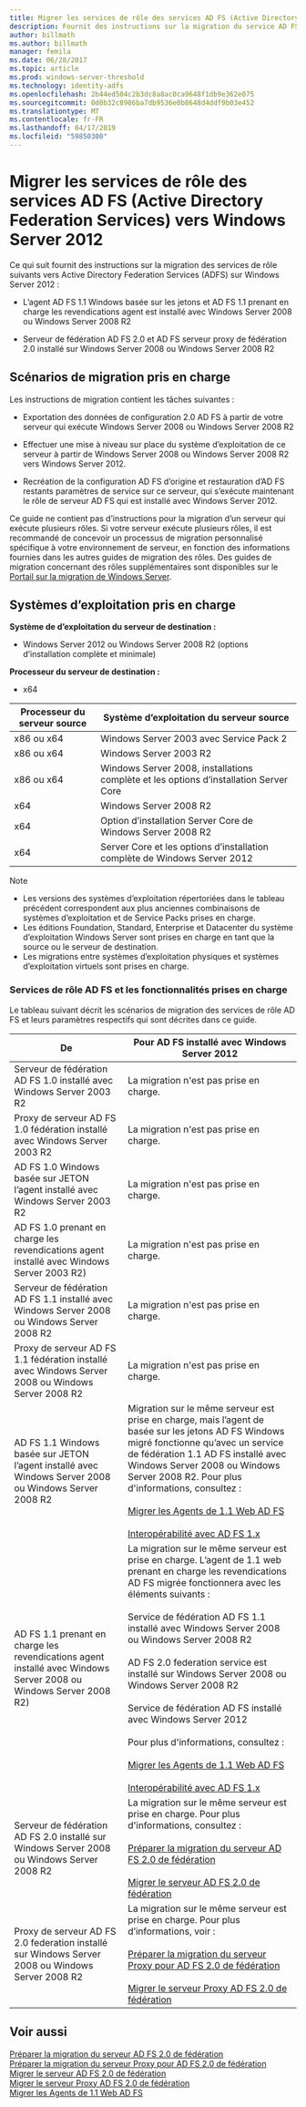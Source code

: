 ```yaml
---
title: Migrer les services de rôle des services AD FS (Active Directory Federation Services) vers Windows Server 2012
description: Fournit des instructions sur la migration du service AD FS vers Windows Server 2012.
author: billmath
ms.author: billmath
manager: femila
ms.date: 06/28/2017
ms.topic: article
ms.prod: windows-server-threshold
ms.technology: identity-adfs
ms.openlocfilehash: 2b44ed504c2b3dc8a8ac0ca9648f1db9e362e075
ms.sourcegitcommit: 0d0b32c8986ba7db9536e0b8648d4ddf9b03e452
ms.translationtype: MT
ms.contentlocale: fr-FR
ms.lasthandoff: 04/17/2019
ms.locfileid: "59850300"
---
```

# <a name="migrate-active-directory-federation-services-role-services-to-windows-server-2012"></a>Migrer les services de rôle des services AD FS (Active Directory Federation Services) vers Windows Server 2012

Ce qui suit fournit des instructions sur la migration des services de rôle suivants vers Active Directory Federation Services (ADFS) sur Windows Server 2012 :  
  
-   L’agent AD FS 1.1 Windows basée sur les jetons et AD FS 1.1 prenant en charge les revendications agent est installé avec Windows Server 2008 ou Windows Server 2008 R2  
  
-   Serveur de fédération AD FS 2.0 et AD FS serveur proxy de fédération 2.0 installé sur Windows Server 2008 ou Windows Server 2008 R2    
  
## <a name="supported-migration-scenarios"></a>Scénarios de migration pris en charge  
 Les instructions de migration contient les tâches suivantes :  
  
-   Exportation des données de configuration 2.0 AD FS à partir de votre serveur qui exécute Windows Server 2008 ou Windows Server 2008 R2  
  
-   Effectuer une mise à niveau sur place du système d’exploitation de ce serveur à partir de Windows Server 2008 ou Windows Server 2008 R2 vers Windows Server 2012.
  
-   Recréation de la configuration AD FS d’origine et restauration d’AD FS restants paramètres de service sur ce serveur, qui s’exécute maintenant le rôle de serveur AD FS qui est installé avec Windows Server 2012.  
  
 Ce guide ne contient pas d’instructions pour la migration d’un serveur qui exécute plusieurs rôles. Si votre serveur exécute plusieurs rôles, il est recommandé de concevoir un processus de migration personnalisé spécifique à votre environnement de serveur, en fonction des informations fournies dans les autres guides de migration des rôles. Des guides de migration concernant des rôles supplémentaires sont disponibles sur le [Portail sur la migration de Windows Server](https://go.microsoft.com/fwlink/?LinkId=247608).  
  
## <a name="supported-operating-systems"></a>Systèmes d’exploitation pris en charge  
 **Système de d’exploitation du serveur de destination :**  
  

-  Windows Server 2012 ou Windows Server 2008 R2 (options d’installation complète et minimale)  
  
 **Processeur du serveur de destination :**  
  

-  x64  
  
|Processeur du serveur source|Système d’exploitation du serveur source|  
|-----|-----|  
|x86 ou x64|Windows Server 2003 avec Service Pack 2|  
|x86 ou x64|Windows Server 2003 R2|  
|x86 ou x64|Windows Server 2008, installations complète et les options d’installation Server Core|  
|x64|Windows Server 2008 R2|  
|x64|Option d’installation Server Core de Windows Server 2008 R2|  
|x64|Server Core et les options d’installation complète de Windows Server 2012|  
  
> [!NOTE]
>  -   Les versions des systèmes d’exploitation répertoriées dans le tableau précédent correspondent aux plus anciennes combinaisons de systèmes d’exploitation et de Service Packs prises en charge.  
> -   Les éditions Foundation, Standard, Enterprise et Datacenter du système d’exploitation Windows Server sont prises en charge en tant que la source ou le serveur de destination.  
> -   Les migrations entre systèmes d’exploitation physiques et systèmes d’exploitation virtuels sont prises en charge.  
  
### <a name="supported-ad-fs-role-services-and-features"></a>Services de rôle AD FS et les fonctionnalités prises en charge  
 Le tableau suivant décrit les scénarios de migration des services de rôle AD FS et leurs paramètres respectifs qui sont décrites dans ce guide.  
  
|De|Pour AD FS installé avec Windows Server 2012|  
|----------|-----|  
|Serveur de fédération AD FS 1.0 installé avec Windows Server 2003 R2|La migration n'est pas prise en charge.|  
|Proxy de serveur AD FS 1.0 fédération installé avec Windows Server 2003 R2|La migration n'est pas prise en charge.|  
|AD FS 1.0 Windows basée sur JETON l’agent installé avec Windows Server 2003 R2|La migration n'est pas prise en charge.|  
|AD FS 1.0 prenant en charge les revendications agent installé avec Windows Server 2003 R2)|La migration n'est pas prise en charge.|  
|Serveur de fédération AD FS 1.1 installé avec Windows Server 2008 ou Windows Server 2008 R2|La migration n'est pas prise en charge.|  
|Proxy de serveur AD FS 1.1 fédération installé avec Windows Server 2008 ou Windows Server 2008 R2|La migration n'est pas prise en charge.|  
|AD FS 1.1 Windows basée sur JETON l’agent installé avec Windows Server 2008 ou Windows Server 2008 R2|Migration sur le même serveur est prise en charge, mais l’agent de basée sur les jetons AD FS Windows migré fonctionne qu’avec un service de fédération 1.1 AD FS installé avec Windows Server 2008 ou Windows Server 2008 R2. Pour plus d'informations, consultez :<br /><br /> [Migrer les Agents de 1.1 Web AD FS](migrate-the-ad-fs-web-agent.md)<br /><br /> [Interopérabilité avec AD FS 1.x](Interoperating-with-AD-FS-1.x.md)|  
|AD FS 1.1 prenant en charge les revendications agent installé avec Windows Server 2008 ou Windows Server 2008 R2)|La migration sur le même serveur est prise en charge. L’agent de 1.1 web prenant en charge les revendications AD FS migrée fonctionnera avec les éléments suivants :<br /><br /> Service de fédération AD FS 1.1 installé avec Windows Server 2008 ou Windows Server 2008 R2<br /><br /> AD FS 2.0 federation service est installé sur Windows Server 2008 ou Windows Server 2008 R2<br /><br /> Service de fédération AD FS installé avec Windows Server 2012<br /><br /> Pour plus d'informations, consultez :<br /><br /> [Migrer les Agents de 1.1 Web AD FS](migrate-the-ad-fs-web-agent.md)<br /><br /> [Interopérabilité avec AD FS 1.x](Interoperating-with-AD-FS-1.x.md)|  
|Serveur de fédération AD FS 2.0 installé sur Windows Server 2008 ou Windows Server 2008 R2|La migration sur le même serveur est prise en charge. Pour plus d'informations, consultez :<br /><br /> [Préparer la migration du serveur AD FS 2.0 de fédération](prepare-to-migrate-ad-fs-fed-server.md)<br /><br /> [Migrer le serveur AD FS 2.0 de fédération](migrate-the-ad-fs-fed-server.md)|  
|Proxy de serveur AD FS 2.0 federation installé sur Windows Server 2008 ou Windows Server 2008 R2|La migration sur le même serveur est prise en charge.  Pour plus d’informations, voir :<br /><br /> [Préparer la migration du serveur Proxy pour AD FS 2.0 de fédération](prepare-to-migrate-ad-fs-fed-proxy.md)<br /><br /> [Migrer le serveur Proxy AD FS 2.0 de fédération](migrate-the-ad-fs-2-fed-server-proxy.md)|  
  
## <a name="see-also"></a>Voir aussi  
 [Préparer la migration du serveur AD FS 2.0 de fédération](prepare-to-migrate-ad-fs-fed-server.md)   
 [Préparer la migration du serveur Proxy pour AD FS 2.0 de fédération](prepare-to-migrate-ad-fs-fed-proxy.md)   
 [Migrer le serveur AD FS 2.0 de fédération](migrate-the-ad-fs-fed-server.md)   
 [Migrer le serveur Proxy AD FS 2.0 de fédération](migrate-the-ad-fs-2-fed-server-proxy.md)   
 [Migrer les Agents de 1.1 Web AD FS](migrate-the-ad-fs-web-agent.md)